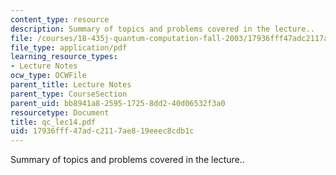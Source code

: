 ```yaml
---
content_type: resource
description: Summary of topics and problems covered in the lecture..
file: /courses/18-435j-quantum-computation-fall-2003/17936fff47adc2117ae819eeec8cdb1c_qc_lec14.pdf
file_type: application/pdf
learning_resource_types:
- Lecture Notes
ocw_type: OCWFile
parent_title: Lecture Notes
parent_type: CourseSection
parent_uid: bb8941a8-2595-1725-8dd2-40d06532f3a0
resourcetype: Document
title: qc_lec14.pdf
uid: 17936fff-47ad-c211-7ae8-19eeec8cdb1c
---
```

Summary of topics and problems covered in the lecture..

